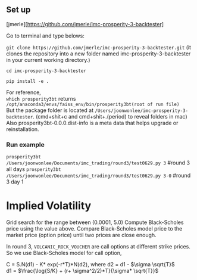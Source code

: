 ## Set up

[jmerle][https://github.com/jmerle/imc-prosperity-3-backtester]

Go to terminal and type belows:

```git clone https://github.com/jmerle/imc-prosperity-3-backtester.git```
(it clones the repository into a new folder named imc-prosperity-3-backtester in your current working directory.)

```cd imc-prosperity-3-backtester```

```pip install -e .```

For reference,    
```which prosperity3bt```   returns ```/opt/anaconda3/envs/faiss_env/bin/prosperity3bt(root of run file)```    
But the package folder is located at  ```/Users/joonwonlee/imc-prosperity-3-backtester```. (cmd+shit+c and cmd+shit+.(period) to reveal folders in mac)   
Also prosperity3bt-0.0.0.dist-info is a meta data that helps upgrade or reinstallation.   

### Run example
```prosperity3bt /Users/joonwonlee/Documents/imc_trading/round3/test0629.py 3```       #round 3 all days
```prosperity3bt /Users/joonwonlee/Documents/imc_trading/round3/test0629.py 3-0```     #round 3 day 1


# Implied Volatility
Grid search for the range between (0.0001, 5.0)
Compute Black-Scholes price using the value above.
Compare Black-Scholes model price to the market price (option price) until two prices are close enough.

In round 3, ```VOLCANIC_ROCK_VOUCHER``` are call options at different strike prices. So we use Black-Scholes model for call option,

C = S.N(d1) - K* exp(-r*T)*N(d2), where
d2 = d1 - $\sigma \sqrt{T}$  
d1 = $\frac{\log{S/K} + (r+ \sigma^2/2)*T}{\sigma* \sqrt{T}}$


